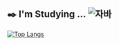 

## ✒️ I'm Studying ... ![자바](https://img.shields.io/badge/-자바-007396?style=flat&logo=Java&logoColor=ffffff)

[![Top Langs](https://github-readme-stats.vercel.app/api/top-langs/?username=dadaeun7)](https://github.com/v/github-readme-stats)
